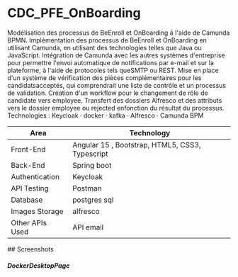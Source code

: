 # CDC_PFE_OnBoarding
Modélisation des processus de BeEnroll et OnBoarding à l'aide de Camunda BPMN.
Implémentation des processus de BeEnroll et OnBoarding en utilisant Camunda, en utilisant
des technologies telles que Java ou JavaScript.
Intégration de Camunda avec les autres systèmes d'entreprise pour permettre l'envoi
automatique de notifications par e-mail et sur la plateforme, à l'aide de protocoles tels queSMTP ou REST.
Mise en place d'un système de vérification des pièces complémentaires pour les candidatsacceptés, qui comprendrait une liste de contrôle et un processus de validation.
Création d'un workflow pour le changement de rôle de candidate vers employee.
Transfert des dossiers Alfresco et des attributs vers le dossier employee ou rejected enfonction du résultat du processus.
Technologies : Keycloak · docker · kafka · Alfresco · Camunda BPM



<table>
<thead>
<tr>
<th>Area</th>
<th>Technology</th>
</tr>
</thead>
<tbody>
	<tr>
		<td>Front-End</td>
		<td>Angular 15 , Bootstrap, HTML5, CSS3, Typescript</td>
	</tr>
	<tr>
		<td>Back-End</td>
		<td>Spring boot </td>
	</tr>
  <tr>
		<td>Authentication</td>
		<td>Keycloak</td>
	</tr>
	<tr>
		<td>API Testing</td>
		<td>Postman</td>
	</tr>
	<tr>
		<td>Database</td>
		<td>postgres sql </td>
	</tr>
  <tr>
		<td>Images Storage</td>
		<td>alfresco</td>
	</tr>
    <tr>
		<td>Other APIs Used</td>
		<td>API email </td>
	</tr>
</tbody>
</table>
## Screenshots

##### DockerDesktopPage



